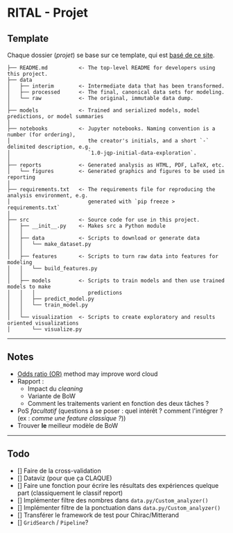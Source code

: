 # RITAL - Projet
## Template
Chaque dossier (*projet*) se base sur ce template, qui est [basé de ce site](https://neptune.ai/blog/how-to-structure-and-manage-nlp-projects-templates). 
```
├── README.md          <- The top-level README for developers using this project.
├── data
│   ├── interim        <- Intermediate data that has been transformed.
│   ├── processed      <- The final, canonical data sets for modeling.
│   └── raw            <- The original, immutable data dump.
│
├── models             <- Trained and serialized models, model predictions, or model summaries
│
├── notebooks          <- Jupyter notebooks. Naming convention is a number (for ordering),
│                         the creator's initials, and a short `-` delimited description, e.g.
│                         `1.0-jqp-initial-data-exploration`.
│
├── reports            <- Generated analysis as HTML, PDF, LaTeX, etc.
│   └── figures        <- Generated graphics and figures to be used in reporting
│
├── requirements.txt   <- The requirements file for reproducing the analysis environment, e.g.
│                         generated with `pip freeze > requirements.txt`
│
├── src                <- Source code for use in this project.
│   ├── __init__.py    <- Makes src a Python module
│   │
│   ├── data           <- Scripts to download or generate data
│   │   └── make_dataset.py
│   │
│   ├── features       <- Scripts to turn raw data into features for modeling
│   │   └── build_features.py
│   │
│   ├── models         <- Scripts to train models and then use trained models to make
│   │   │                 predictions
│   │   ├── predict_model.py
│   │   └── train_model.py
│   │
│   └── visualization  <- Scripts to create exploratory and results oriented visualizations
│       └── visualize.py
```
_________
## Notes 
- [Odds ratio (OR)](https://en.wikipedia.org/wiki/Odds_ratio) method may improve word cloud
- Rapport :
    - Impact du *cleaning*
    - Variante de BoW
    - Comment les traitements varient en fonction des deux tâches ?
- PoS *facultatif* (questions à se poser : quel intérêt ? comment l'intégrer ? (ex : *comme une feature classique ?*))
- Trouver **le** meilleur modèle de BoW

_________
## Todo
- [] Faire de la cross-validation
- [] Dataviz (pour que ça CLAQUE)
- [] Faire une fonction pour écrire les résultats des expériences quelque part (classiquement le classif report)
- [] Implémenter filtre des nombres dans `data.py/Custom_analyzer()`
- [] Implémenter filtre de la ponctuation dans `data.py/Custom_analyzer()`
- [] Transférer le framework de test pour Chirac/Mitterand
- [] `GridSearch` / `Pipeline`?